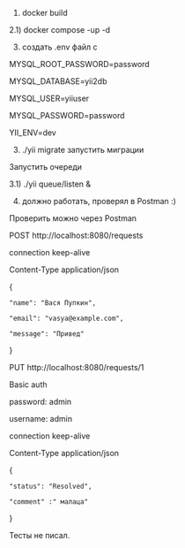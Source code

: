 1) docker build
   
2.1) docker compose -up -d

3) создать .env файл c
   
MYSQL_ROOT_PASSWORD=password

MYSQL_DATABASE=yii2db

MYSQL_USER=yiiuser

MYSQL_PASSWORD=password



YII_ENV=dev


3) ./yii migrate запустить миграции


Запустить очереди 

3.1) ./yii queue/listen & 


4) должно работать, проверял в Postman :)



Проверить можно через Postman


POST http://localhost:8080/requests

connection keep-alive

Content-Type application/json


{

    "name": "Вася Пупкин",
    
    "email": "vasya@example.com",
    
    "message": "Привед"
    
}



PUT http://localhost:8080/requests/1

Basic auth

password: admin

username: admin 



connection keep-alive

Content-Type application/json

{

    "status": "Resolved",
    
    "comment" :" малаца"
    
}

Тесты не писал.
